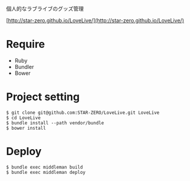 個人的なラブライブのグッズ管理

[http://star-zero.github.io/LoveLive/](http://star-zero.github.io/LoveLive/)

# Require

* Ruby
* Bundler
* Bower

# Project setting

```
$ git clone git@github.com:STAR-ZERO/LoveLive.git LoveLive
$ cd LoveLive
$ bundle install --path vendor/bundle
$ bower install
```

# Deploy

```
$ bundle exec middleman build
$ bundle exec middleman deploy
```
